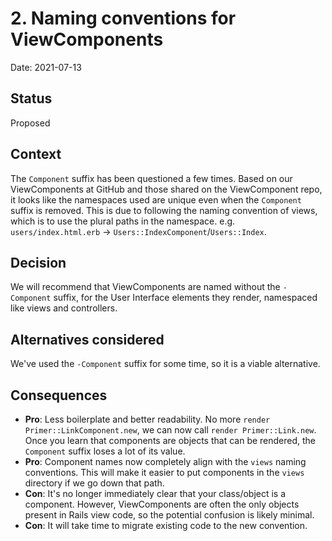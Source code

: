 # 2. Naming conventions for ViewComponents

Date: 2021-07-13

## Status

Proposed

## Context

The `Component` suffix has been questioned a few times. Based on our ViewComponents at GitHub and those shared on the ViewComponent repo, it looks like the namespaces used are unique even when the `Component` suffix is removed. This is due to following the naming convention of views, which is to use the plural paths in the namespace. e.g. `users/index.html.erb` -> `Users::IndexComponent`/`Users::Index`.

## Decision

We will recommend that ViewComponents are named without the `-Component` suffix, for the User Interface elements they render, namespaced like views and controllers.

## Alternatives considered

We've used the `-Component` suffix for some time, so it is a viable alternative.

## Consequences

* **Pro**: Less boilerplate and better readability. No more `render Primer::LinkComponent.new`, we can now call `render Primer::Link.new`. Once you learn that components are objects that can be rendered, the `Component` suffix loses a lot of its value.
* **Pro**: Component names now completely align with the `views` naming conventions. This will make it easier to put components in the `views` directory if we go down that path.
* **Con**: It's no longer immediately clear that your class/object is a component. However, ViewComponents are often the only objects present in Rails view code, so the potential confusion is likely minimal.
* **Con**: It will take time to migrate existing code to the new convention.
